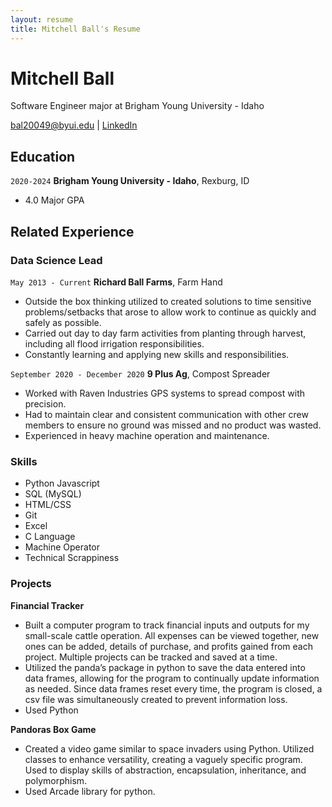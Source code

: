 ```yaml
---
layout: resume
title: Mitchell Ball's Resume
---
```

# Mitchell Ball
Software Engineer major at Brigham Young University - Idaho

<div id="webaddress">
<a href="mailto: bal20049@byui.edu">bal20049@byui.edu</a>
| <a href="https://www.linkedin.com/in/mitchell-ball-7038391b7/">LinkedIn</a>
</div>

<!-- https://www.monique.tech/the-art-of-markdown -->


## Education

`2020-2024`
__Brigham Young University - Idaho__, Rexburg, ID

- 4.0 Major GPA


## Related Experience

### Data Science Lead

`May 2013 - Current`
__Richard Ball Farms__, Farm Hand

- Outside the box thinking utilized to created solutions to time sensitive problems/setbacks that arose to allow work to continue as quickly and safely as possible. 
- Carried out day to day farm activities from planting through harvest, including all flood irrigation responsibilities.
- Constantly learning and applying new skills and responsibilities.


`September 2020 - December 2020`
__9 Plus Ag__, Compost Spreader
- Worked with Raven Industries GPS systems to spread compost with precision.
- Had to maintain clear and consistent communication with other crew members to ensure no ground was missed and no product was wasted.
- Experienced in heavy machine operation and maintenance.


### Skills

- Python  Javascript
- SQL (MySQL)
- HTML/CSS
- Git
- Excel
- C Language
- Machine Operator
- Technical Scrappiness


### Projects

__Financial Tracker__

- Built a computer program to track financial inputs and outputs for my small-scale cattle operation. All expenses can be viewed together, new ones can be added, details of purchase, and profits gained from each project. Multiple projects can be tracked and saved at a time.
- Utilized the panda’s package in python to save the data entered into data frames, allowing for the program to continually update information as needed. Since data frames reset every time, the program is closed, a csv file was simultaneously created to prevent information loss.
- Used Python



__Pandoras Box Game__

- Created a video game similar to space invaders using Python. Utilized classes to enhance versatility, creating a vaguely specific program. Used to display skills of abstraction, encapsulation, inheritance, and polymorphism.
- Used Arcade library for python.







<!-- ### Footer

Last updated: May 2013 -->


